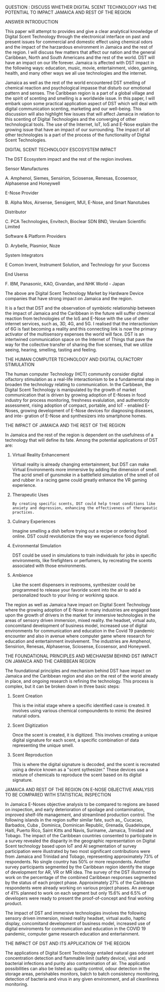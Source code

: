 QUESTION :  DISCUSS WHETHER DIGITAL SCENT TECHNOLOGY HAS THE POTENTIAL TO IMPACT JAMAICA AND REST OF THE REGION

ANSWER
INTRODUCTION

This paper will attempt to provides and give a clear analytical knowledge of Digital Scent Technology through the electronical interface on
past and present issues for commercial and domestic effect using chemical odors and the impact of the harzardous environment in Jamaica and the
rest of the region.  I will discuss few matters that affect our nation and the general Caribbean, North and South Americans and the rest of the
world. DST will have an impact on our life forever.  Jamaica is affected with DST impact in the following ways: education, music, movie,
entertainment, video, gaming, health, and many other ways we all use technologies and the internet.

Jamaica as well as the rest of the world encountered DST smelling of chemical reaction and psychological impasse that disturb our emotional
pattern and senses.  The Caribbean region is a part of a global village and the spirit of scenting and smelling is a worldwide issue. In this
paper, I will embark upon some practical application aspect of DST which will deal with digital communication scenting, marketing  and our 
well-being.  This discussion will also highlight few issues that will affect Jamaica in relation to this scenting of Digital Technologies and the
converging of other technological tools. The use of the Internet, IoT, IoS and E-Nose explain the growing issue that have an impact of our 
surrounding. The impact of all other technologies is a part of the process of the functionality of Digital Scent Technologies.

DIGITAL SCENT TECHNOLOGY ESCOSYSTEM IMPACT

The DST Ecosystem impact and the rest of the region involves.

Sensor Manufactures

A.  Amphenol, Siemes, Sensirion, Sciosense, Renesas, Ecosensor, Alphasense and Honeywell

E-Nose Provider

B.  Alpha Mos, Airsense, Sensigent, MUI, E-Nose, and Smart Nanotubes

Distributor

C.  PCA Technologies, Envitech, Bioclear SDN BND, Verulam Scientific Limited

Software & Platform Providers

D.  Arybelle, Plasmior, Noze 

System Integrators

E   Comon Invent, Instrument Solution, and Technology for your Success

End Userss

F.   IBM, Panasonic, KAO, Givandan, and NHK World - Japan

The above are Digital Scent Technology Market by Hardware Device companies that have strong impact on Jamaica and the region.

It is a fact that DST and the observation of symbiotic relationship between the impact of Jamaica and the Caribbean in the future will suffer 
chemical reaction from technologies of the IoS and E-Nose with the use of other internet services, such as, 3D, 4G, and 5G. I realised that the
interactionism of 6G is fast becoming a reality and this connecting link is now the primary activator of the multisensory expenses the world 
will face. DST is an intertwined communication space  on the Internet of Things that pave the way for the collective transfer of sharing the
five scenses, that we utilize seeing, hearing, smelling, tasting and feeling. 

THE HUMAN COMPUTER TECHNOLOGY AND DIGITAL OLFACTORY STIMULATION

The human computer Technology (HCT) community consider digital olfactory stimulation as a real-life interactionism to be a fundamental step
in broaden the technology relating to communication. In the Carbbean, the Digital Scent Technology is manipulated  by the growth
of market communication that is driven by growing adoption of E-Noses in food industry for process monitoring, freshness evalulation, and authenticity assessment,
rising adoption of compact, portable, and IoT - enabled E-Noses, growing development of E-Nose devices for diagnosing diseases, and inte-
gration of E-Nose and synthesizers into smartphone homes.

THE IMPACT OF JAMAICA AND THE REST OF THE REGION 

In Jamaica and the rest of the region is dependent on the usefulness of a technology that will define its fate.  Among the potential applications of DST are:

1.  Virtual Reality Enhancement

      Virtual reality is already changing entertainment, but DST can make Virtual Environments more immersive by adding the dimension of smell.  
      The acrid smell of gunsmoke in a battlefield simulation of the smell of oil and rubber in a racing game could greatly enhance the VR gaming 
      experience.

2. Therapeutic Uses

       By creating specific scents, DST could help treat conditions like anxiety and depression, enhancing the effectiveness of therapeutic practices.

3.  Culinary Experiences

       Imagine smelling a dish before trying out a recipe or ordering food online.  DST could revolutionize the way we experience food digitall.

4.  Evironmental Simulation

       DST could be used in simulations to train individuals for jobs in specific environments, like firefighters or perfumers, by recreating the scents
       associated with those environments.

5.  Ambience

       Like the scent dispensers in restrooms, synthesizer could be programmed to release your favoride scent into the air to add a personalized touch
       to your living or workinng space.

The region as well as Jamaica have impact on Digital Scent Technology where the growing adoption of E-Nose in many industries are engaged
base upon the growth of drivers in the market for immersive technologies in the areas of sensory driven immersion, mixed
reality.  the  headset, virtual auto, concomitand development of business model, increased use of digital environments for communication and 
education in the Covid 19 pandemic encounter and also in avenue where computer game where research for education and entertainment involvement.
The industries are Amphenol, Sensirion, Renesas, Alphasense, Sciosense, Ecosensor, and Honeywell.

THE FOUNDATIONAL PRINCIPLES AND MECHANISM BEHIND DST IMPACT ON JAMAICA AND THE CARIBBEAN REGION

The foundational principles and mechanism behind DST have impact on Jamaica and the Caribbean region and also on the rest of the world already in 
place, and ongoing research is refining the technology.  This process is complex, but it can be broken down in three basic steps:

1.  Scent Creation

    This is the initial stage where a specific identified case is created.  It involves using various chemical compoundents to mimic the desired
    natural odors.

2.  Scent Digitization

     Once the scent is created, it is digitized.  This involves creating a unique digital signature for each scent, a specific combination of data
     representing the unique smell.

3.   Scent Reproduction
     
     This is where the digital signature is decoded, and the scent is recreated using a device known as a "scent sythesizer."  These devices use
     a mixture of chemicals to reproduce the scent based on its digital signature.

JAMAICA AND REST OF THE REGION ON E-NOSE OBJECTIVE ANALYSIS TO BE COMPARED WITH STATISTICAL INSPECTION

In Jamaica E-Noses objective analysis to be compared to regions are based on inspection, and early deterioration of spoilage and contamination,
improved shelf-life management, and streamlined production control.  The following islands in the region suffer similar fate, such as,, Cucacao,
Barbados, Cuba , Dominica, Dominican Republic, Grenada, Guadeloupe, Haiti, Puerto Rico, Saint Kitts and Navis, Suriname, Jamaica, Trinidad and
Tobago.  The impact of the Caribbean countries consented to participate in a survey revealed the disparity in the geographic representation on
Digital Scent technology based upon IoT and AI segmentation of survey participation were illustrated by two most significant contributions were from
Jamaica and Trinidad and Tobago, representing approximately 73% of respondents.  No single country has 50% or more respondents.  Another survey 
participants segmented by the Caribbean region identify the stage of development for AR, VR or MR idea. The survey of the DST illustnned to work on
the percentage of the combined Caribbean responses segmented by the status of each project phase.  Approximately 27% of the Caribbean respondents 
were already working on various project phases.  An average of 41% planned to work on each segment but only 15.6% and 6.5% of developers were ready to
present the proof-of-concept and final working product.

The impact of DST and immersive technologies involves the following sensory driven immersion, mixed reality headset, virtual audio, haptic display,
concomitand development of business model, increased use of digital enviroments for communication and education in the COVID 19 pandemic, computer
game research education and entertainment.  

THE IMPACT OF DST AND ITS APPLICATION OF THE REGION

The applications of Digital Scent Technology entailed natural gas odorant concentration detection and flammable limit (safety device), viral
and bacterial infections and purity also contamination of air. The application possibilities can also be listed as: quality control, odour detection in the
storage areas, perishables monitors, batch to batch consistency monitoring, detection of bacteria and virus in any given environment, and all cleanliness
monitoring.




 








